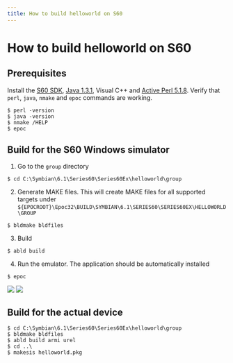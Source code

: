 ```yaml
---
title: How to build helloworld on S60
---
```


# How to build helloworld on S60

## Prerequisites

Install the [S60 SDK](http://urjaman.ddns.net/sissshare/s60-2ndEd-dev/1stEd/nS60_sdk_v1_2.zip), [Java 1.3.1](http://www.oracle.com/technetwork/java/javasebusiness/downloads/java-archive-downloads-javase13-419413.html), Visual C++ and [Active Perl 5.1.8](https://sourceforge.net/p/wpbdc/website/ci/2ee71367b1932176847e8f969af85168d94c89f4/tree/Download/ActivePerl-5.6.1.635-MSWin32-x86.msi?format=raw). Verify that `perl`, `java`, `nmake` and `epoc` commands are working.

```
$ perl -version
$ java -version
$ nmake /HELP
$ epoc
```

## Build for the S60 Windows simulator

1. Go to the `group` directory
```
$ cd C:\Symbian\6.1\Series60\Series60Ex\helloworld\group
```
2. Generate MAKE files. This will create MAKE files for all supported targets under `${EPOCROOT}\Epoc32\BUILD\SYMBIAN\6.1\SERIES60\SERIES60EX\HELLOWORLD\GROUP`
```
$ bldmake bldfiles
```
3. Build
```
$ abld build
```
4. Run the emulator. The application should be automatically installed
```
$ epoc
```
![](https://raw.githubusercontent.com/loociano/N-Gage-emu-docs/master/img/helloworld-emulator-1.png)
![](https://raw.githubusercontent.com/loociano/N-Gage-emu-docs/master/img/helloworld-emulator-2.png)

## Build for the actual device

```
$ cd C:\Symbian\6.1\Series60\Series60Ex\helloworld\group
$ bldmake bldfiles
$ abld build armi urel
$ cd ..\
$ makesis helloworld.pkg
```